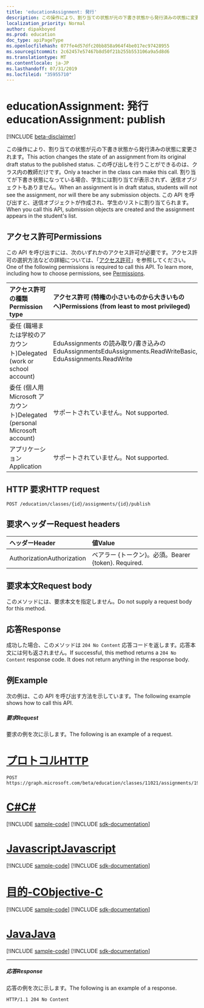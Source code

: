```yaml
---
title: 'educationAssignment: 発行'
description: この操作により、割り当ての状態が元の下書き状態から発行済みの状態に変更されます。 この呼び出しを行うことができるのは、クラス内の教師だけです。 割り当てが下書き状態になっている場合、学生には割り当てが表示されず、送信オブジェクトもありません。 この API を呼び出すと、送信オブジェクトが作成され、学生のリストに割り当てられます。
localization_priority: Normal
author: dipakboyed
ms.prod: education
doc_type: apiPageType
ms.openlocfilehash: 077fe4d57dfc20bb858a964f4be017ec97428955
ms.sourcegitcommit: 2c62457e57467b8d50f21b255b553106a9a5d8d6
ms.translationtype: MT
ms.contentlocale: ja-JP
ms.lasthandoff: 07/31/2019
ms.locfileid: "35955710"
---
```

# <a name="educationassignment-publish"></a><span data-ttu-id="a4961-106">educationAssignment: 発行</span><span class="sxs-lookup"><span data-stu-id="a4961-106">educationAssignment: publish</span></span>

[!INCLUDE [beta-disclaimer](../../includes/beta-disclaimer.md)]

<span data-ttu-id="a4961-107">この操作により、割り当ての状態が元の下書き状態から発行済みの状態に変更されます。</span><span class="sxs-lookup"><span data-stu-id="a4961-107">This action changes the state of an assignment from its original draft status to the published status.</span></span> <span data-ttu-id="a4961-108">この呼び出しを行うことができるのは、クラス内の教師だけです。</span><span class="sxs-lookup"><span data-stu-id="a4961-108">Only a teacher in the class can make this call.</span></span> <span data-ttu-id="a4961-109">割り当てが下書き状態になっている場合、学生には割り当てが表示されず、送信オブジェクトもありません。</span><span class="sxs-lookup"><span data-stu-id="a4961-109">When an assignment is in draft status, students will not see the assignment, nor will there be any submission objects.</span></span> <span data-ttu-id="a4961-110">この API を呼び出すと、送信オブジェクトが作成され、学生のリストに割り当てられます。</span><span class="sxs-lookup"><span data-stu-id="a4961-110">When you call this API, submission objects are created and the assignment appears in the student's list.</span></span>

## <a name="permissions"></a><span data-ttu-id="a4961-111">アクセス許可</span><span class="sxs-lookup"><span data-stu-id="a4961-111">Permissions</span></span>
<span data-ttu-id="a4961-p103">この API を呼び出すには、次のいずれかのアクセス許可が必要です。アクセス許可の選択方法などの詳細については、「[アクセス許可](/graph/permissions-reference)」を参照してください。</span><span class="sxs-lookup"><span data-stu-id="a4961-p103">One of the following permissions is required to call this API. To learn more, including how to choose permissions, see [Permissions](/graph/permissions-reference).</span></span>

|<span data-ttu-id="a4961-114">アクセス許可の種類</span><span class="sxs-lookup"><span data-stu-id="a4961-114">Permission type</span></span>      | <span data-ttu-id="a4961-115">アクセス許可 (特権の小さいものから大きいものへ)</span><span class="sxs-lookup"><span data-stu-id="a4961-115">Permissions (from least to most privileged)</span></span>              |
|:--------------------|:---------------------------------------------------------|
|<span data-ttu-id="a4961-116">委任 (職場または学校のアカウント)</span><span class="sxs-lookup"><span data-stu-id="a4961-116">Delegated (work or school account)</span></span> |  <span data-ttu-id="a4961-117">EduAssignments の読み取り/書き込みの EduAssignments</span><span class="sxs-lookup"><span data-stu-id="a4961-117">EduAssignments.ReadWriteBasic, EduAssignments.ReadWrite</span></span>  |
|<span data-ttu-id="a4961-118">委任 (個人用 Microsoft アカウント)</span><span class="sxs-lookup"><span data-stu-id="a4961-118">Delegated (personal Microsoft account)</span></span> |  <span data-ttu-id="a4961-119">サポートされていません。</span><span class="sxs-lookup"><span data-stu-id="a4961-119">Not supported.</span></span>  |
|<span data-ttu-id="a4961-120">アプリケーション</span><span class="sxs-lookup"><span data-stu-id="a4961-120">Application</span></span> | <span data-ttu-id="a4961-121">サポートされていません。</span><span class="sxs-lookup"><span data-stu-id="a4961-121">Not supported.</span></span> | 

## <a name="http-request"></a><span data-ttu-id="a4961-122">HTTP 要求</span><span class="sxs-lookup"><span data-stu-id="a4961-122">HTTP request</span></span>
<!-- { "blockType": "ignored" } -->
```http
POST /education/classes/{id}/assignments/{id}/publish

```
## <a name="request-headers"></a><span data-ttu-id="a4961-123">要求ヘッダー</span><span class="sxs-lookup"><span data-stu-id="a4961-123">Request headers</span></span>
| <span data-ttu-id="a4961-124">ヘッダー</span><span class="sxs-lookup"><span data-stu-id="a4961-124">Header</span></span>       | <span data-ttu-id="a4961-125">値</span><span class="sxs-lookup"><span data-stu-id="a4961-125">Value</span></span> |
|:---------------|:--------|
| <span data-ttu-id="a4961-126">Authorization</span><span class="sxs-lookup"><span data-stu-id="a4961-126">Authorization</span></span>  | <span data-ttu-id="a4961-p104">ベアラー {トークン}。必須。</span><span class="sxs-lookup"><span data-stu-id="a4961-p104">Bearer {token}. Required.</span></span>  |

## <a name="request-body"></a><span data-ttu-id="a4961-129">要求本文</span><span class="sxs-lookup"><span data-stu-id="a4961-129">Request body</span></span>
<span data-ttu-id="a4961-130">このメソッドには、要求本文を指定しません。</span><span class="sxs-lookup"><span data-stu-id="a4961-130">Do not supply a request body for this method.</span></span>

## <a name="response"></a><span data-ttu-id="a4961-131">応答</span><span class="sxs-lookup"><span data-stu-id="a4961-131">Response</span></span>
<span data-ttu-id="a4961-p105">成功した場合、このメソッドは `204 No Content` 応答コードを返します。応答本文には何も返されません。</span><span class="sxs-lookup"><span data-stu-id="a4961-p105">If successful, this method returns a `204 No Content` response code. It does not return anything in the response body.</span></span>

## <a name="example"></a><span data-ttu-id="a4961-134">例</span><span class="sxs-lookup"><span data-stu-id="a4961-134">Example</span></span>
<span data-ttu-id="a4961-135">次の例は、この API を呼び出す方法を示しています。</span><span class="sxs-lookup"><span data-stu-id="a4961-135">The following example shows how to call this API.</span></span>
##### <a name="request"></a><span data-ttu-id="a4961-136">要求</span><span class="sxs-lookup"><span data-stu-id="a4961-136">Request</span></span>
<span data-ttu-id="a4961-137">要求の例を次に示します。</span><span class="sxs-lookup"><span data-stu-id="a4961-137">The following is an example of a request.</span></span>

# <a name="httptabhttp"></a>[<span data-ttu-id="a4961-138">プロトコル</span><span class="sxs-lookup"><span data-stu-id="a4961-138">HTTP</span></span>](#tab/http)
<!-- {
  "blockType": "request",
  "name": "educationassignment_publish"
}-->
```http
POST https://graph.microsoft.com/beta/education/classes/11021/assignments/19002/publish
```
# <a name="ctabcsharp"></a>[<span data-ttu-id="a4961-139">C#</span><span class="sxs-lookup"><span data-stu-id="a4961-139">C#</span></span>](#tab/csharp)
[!INCLUDE [sample-code](../includes/snippets/csharp/educationassignment-publish-csharp-snippets.md)]
[!INCLUDE [sdk-documentation](../includes/snippets/snippets-sdk-documentation-link.md)]

# <a name="javascripttabjavascript"></a>[<span data-ttu-id="a4961-140">Javascript</span><span class="sxs-lookup"><span data-stu-id="a4961-140">Javascript</span></span>](#tab/javascript)
[!INCLUDE [sample-code](../includes/snippets/javascript/educationassignment-publish-javascript-snippets.md)]
[!INCLUDE [sdk-documentation](../includes/snippets/snippets-sdk-documentation-link.md)]

# <a name="objective-ctabobjc"></a>[<span data-ttu-id="a4961-141">目的-C</span><span class="sxs-lookup"><span data-stu-id="a4961-141">Objective-C</span></span>](#tab/objc)
[!INCLUDE [sample-code](../includes/snippets/objc/educationassignment-publish-objc-snippets.md)]
[!INCLUDE [sdk-documentation](../includes/snippets/snippets-sdk-documentation-link.md)]

# <a name="javatabjava"></a>[<span data-ttu-id="a4961-142">Java</span><span class="sxs-lookup"><span data-stu-id="a4961-142">Java</span></span>](#tab/java)
[!INCLUDE [sample-code](../includes/snippets/java/educationassignment-publish-java-snippets.md)]
[!INCLUDE [sdk-documentation](../includes/snippets/snippets-sdk-documentation-link.md)]

---


##### <a name="response"></a><span data-ttu-id="a4961-143">応答</span><span class="sxs-lookup"><span data-stu-id="a4961-143">Response</span></span>
<span data-ttu-id="a4961-144">応答の例を次に示します。</span><span class="sxs-lookup"><span data-stu-id="a4961-144">The following is an example of a response.</span></span> 

<!-- {
  "blockType": "response",
  "truncated": true,
  "@odata.type": "microsoft.graph.educationAssignment"
} -->
```http
HTTP/1.1 204 No Content
```

<!-- uuid: 8fcb5dbc-d5aa-4681-8e31-b001d5168d79
2015-10-25 14:57:30 UTC -->
<!--
{
  "type": "#page.annotation",
  "description": "educationAssignment: publish",
  "keywords": "",
  "section": "documentation",
  "tocPath": "",
  "suppressions": [
  ]
}
-->
